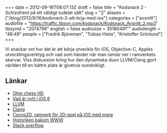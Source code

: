 +++
date = 2012-09-16T08:07:13Z
draft = false
title = "Kodsnack 2 - Schizofrent på ett väldigt tudelat sätt"
slug = "2"
aliases = ["/blog/2012/9/16/kodsnack-2-att-brja-med-ios"]
categories = ["avsnitt"]
audiofile = "https://traffic.libsyn.com/kodsnack/Kodsnack_Avsnitt_2.mp3"
libsynid = "2074798"
english = false
audiosize = 35180491""
audiolength = "48:49"
people = ["Fredrik Björeman", "Tobias Hieta", "Kristoffer Grönlund"]
+++

Vi snackar om hur det är att börja utveckla för iOS, Objective-C, Apples utvecklingsverktyg och vad som händer när man ramlar ner i ramverkets skarvar. Viss diskussion kring hur den dynamiska duon LLVM/Clang gjort världen till en bättre plats är givetvis oundvikligt.

## Länkar ##

* [Ohm chess HD](http://kri.gs/ohmchesshd/)
* [Vad är nytt i iOS 6](http://www.apple.com/ios/whats-new/)
* [LLVM](http://www.llvm.org/)
* [Clang](http://clang.llvm.org/get_started.html)
* [Cocos2D, ramverk för 2D-spel på iOS med mera](http://www.cocos2d-iphone.org/)
* [Historiken bakom WWW](http://www.netvalley.com/cgi-bin/intval/net_history.pl?chapter=4)
* [Stack overflow](http://stackoverflow.com)

